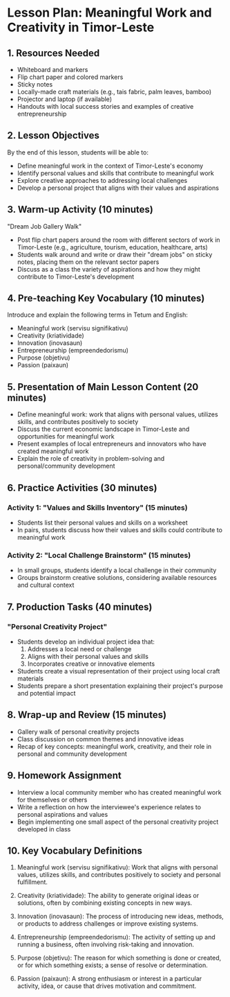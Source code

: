 # Lesson Plan: Meaningful Work and Creativity in Timor-Leste

## 1. Resources Needed

- Whiteboard and markers
- Flip chart paper and colored markers
- Sticky notes
- Locally-made craft materials (e.g., tais fabric, palm leaves, bamboo)
- Projector and laptop (if available)
- Handouts with local success stories and examples of creative entrepreneurship

## 2. Lesson Objectives

By the end of this lesson, students will be able to:
- Define meaningful work in the context of Timor-Leste's economy
- Identify personal values and skills that contribute to meaningful work
- Explore creative approaches to addressing local challenges
- Develop a personal project that aligns with their values and aspirations

## 3. Warm-up Activity (10 minutes)

"Dream Job Gallery Walk"
- Post flip chart papers around the room with different sectors of work in Timor-Leste (e.g., agriculture, tourism, education, healthcare, arts)
- Students walk around and write or draw their "dream jobs" on sticky notes, placing them on the relevant sector papers
- Discuss as a class the variety of aspirations and how they might contribute to Timor-Leste's development

## 4. Pre-teaching Key Vocabulary (10 minutes)

Introduce and explain the following terms in Tetum and English:
- Meaningful work (servisu signifikativu)
- Creativity (kriatividade)
- Innovation (inovasaun)
- Entrepreneurship (empreendedorismu)
- Purpose (objetivu)
- Passion (paixaun)

## 5. Presentation of Main Lesson Content (20 minutes)

- Define meaningful work: work that aligns with personal values, utilizes skills, and contributes positively to society
- Discuss the current economic landscape in Timor-Leste and opportunities for meaningful work
- Present examples of local entrepreneurs and innovators who have created meaningful work
- Explain the role of creativity in problem-solving and personal/community development

## 6. Practice Activities (30 minutes)

### Activity 1: "Values and Skills Inventory" (15 minutes)
- Students list their personal values and skills on a worksheet
- In pairs, students discuss how their values and skills could contribute to meaningful work

### Activity 2: "Local Challenge Brainstorm" (15 minutes)
- In small groups, students identify a local challenge in their community
- Groups brainstorm creative solutions, considering available resources and cultural context

## 7. Production Tasks (40 minutes)

### "Personal Creativity Project"
- Students develop an individual project idea that:
  1. Addresses a local need or challenge
  2. Aligns with their personal values and skills
  3. Incorporates creative or innovative elements
- Students create a visual representation of their project using local craft materials
- Students prepare a short presentation explaining their project's purpose and potential impact

## 8. Wrap-up and Review (15 minutes)

- Gallery walk of personal creativity projects
- Class discussion on common themes and innovative ideas
- Recap of key concepts: meaningful work, creativity, and their role in personal and community development

## 9. Homework Assignment

- Interview a local community member who has created meaningful work for themselves or others
- Write a reflection on how the interviewee's experience relates to personal aspirations and values
- Begin implementing one small aspect of the personal creativity project developed in class

## 10. Key Vocabulary Definitions

1. Meaningful work (servisu signifikativu): Work that aligns with personal values, utilizes skills, and contributes positively to society and personal fulfillment.

2. Creativity (kriatividade): The ability to generate original ideas or solutions, often by combining existing concepts in new ways.

3. Innovation (inovasaun): The process of introducing new ideas, methods, or products to address challenges or improve existing systems.

4. Entrepreneurship (empreendedorismu): The activity of setting up and running a business, often involving risk-taking and innovation.

5. Purpose (objetivu): The reason for which something is done or created, or for which something exists; a sense of resolve or determination.

6. Passion (paixaun): A strong enthusiasm or interest in a particular activity, idea, or cause that drives motivation and commitment.